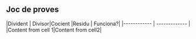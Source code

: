  ## Joc de proves
 
 |Divident | Divisor|Cocient |Residu | Funciona?|
 |------------ | ------------- |
 |Content from cell 1|Content from cell2|
